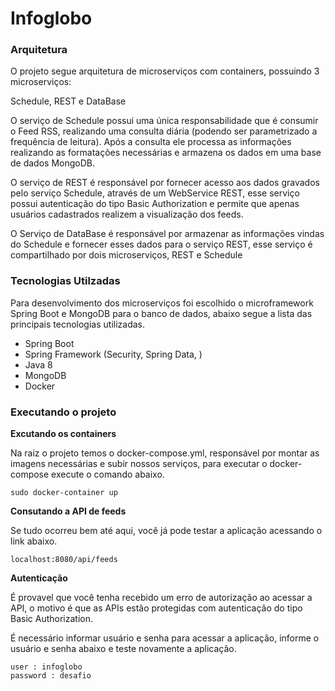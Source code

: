 # Infoglobo

### Arquitetura

O projeto segue arquitetura de microserviços com containers, possuindo 3 microserviços:

Schedule, REST e DataBase

O serviço de Schedule possui uma única responsabilidade que é consumir o Feed RSS, realizando uma consulta diária (podendo ser parametrizado a frequência de leitura).
Após a consulta ele processa as informações realizando as formatações necessárias e armazena os dados em uma base de dados MongoDB.

O serviço de REST é responsável por fornecer acesso aos dados gravados pelo serviço Schedule, através de um WebService REST, esse serviço possui autenticação do tipo Basic Authorization e permite que apenas usuários cadastrados realizem a visualização dos feeds.

O Serviço de DataBase é responsável por armazenar as informações vindas do Schedule e fornecer esses dados para o serviço REST,
esse serviço é compartilhado por dois microserviços, REST e Schedule

### Tecnologias Utilzadas

Para desenvolvimento dos microserviços foi escolhido o microframework Spring Boot e MongoDB para o banco de dados, abaixo segue a lista das principais tecnologias utilizadas.

- Spring Boot 
- Spring Framework (Security, Spring Data, )
- Java 8
- MongoDB
- Docker

### Executando o projeto
 
**Excutando os containers**

Na raiz o projeto temos o docker-compose.yml, responsável por montar as imagens necessárias e subir nossos serviços, para executar o docker-compose execute o comando abaixo.

```
sudo docker-container up
```
**Consutando a API de feeds**

Se tudo ocorreu bem até aqui, você já pode testar a aplicação acessando o link abaixo.

```
localhost:8080/api/feeds
```
**Autenticação**

É provavel que você tenha recebido um erro de autorização ao acessar a API, o motivo é que as APIs estão protegidas com autenticação do tipo Basic Authorization.

É necessário informar usuário e senha para acessar a aplicação, informe o usuário e senha abaixo e teste novamente a aplicação.

```
user : infoglobo
password : desafio
```


